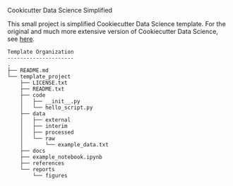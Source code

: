 Cookicutter Data Science Simplified

This small project is simplified Cookiecutter Data Science template.
For the original and much more extensive version of Cookiecutter Data Science, see [here](https://drivendata.github.io/cookiecutter-data-science/).


```
Template Organization
---------------------
.
├── README.md
└── template_project
    ├── LICENSE.txt
    ├── README.txt
    ├── code
    │   ├── __init__.py
    │   └── hello_script.py
    ├── data
    │   ├── external
    │   ├── interim
    │   ├── processed
    │   └── raw
    │       └── example_data.txt
    ├── docs
    ├── example_notebook.ipynb
    ├── references
    └── reports
        └── figures
```